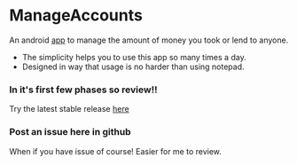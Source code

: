 # ManageAccounts
An android [app](https://github.com/ilayaraja97/ManageAccounts/raw/test/app/build/outputs/apk/app-debug.apk) to manage the amount of money you took or lend to anyone.
* The simplicity helps you to use this app so many times a day.
* Designed in way that usage is no harder than using notepad.

### In it's first few phases so review!!
Try the latest stable release [here](https://github.com/ilayaraja97/ManageAccounts/raw/test/app/build/outputs/apk/app-debug.apk) 

### Post an issue here in github
When if you have issue of course! Easier for me to review.

